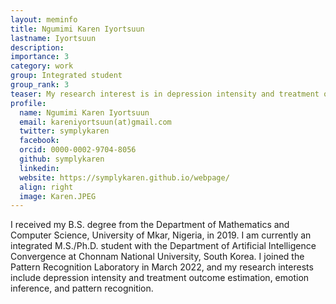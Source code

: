 ```yaml
---
layout: meminfo
title: Ngumimi Karen Iyortsuun
lastname: Iyortsuun
description:
importance: 3
category: work
group: Integrated student
group_rank: 3
teaser: My research interest is in depression intensity and treatment outcome estimation, emotion inference, and pattern recognition.
profile:
  name: Ngumimi Karen Iyortsuun
  email: kareniyortsuun(at)gmail.com
  twitter: symplykaren
  facebook:
  orcid: 0000-0002-9704-8056
  github: symplykaren
  linkedin:
  website: https://symplykaren.github.io/webpage/
  align: right
  image: Karen.JPEG
---
```



I received my B.S. degree from the Department of Mathematics and Computer Science, University of Mkar, Nigeria, in 2019. I am currently an integrated M.S./Ph.D. student with the Department of Artificial Intelligence Convergence at Chonnam National University, South Korea. I joined the Pattern Recognition Laboratory in March 2022, and my research interests include depression intensity and treatment outcome estimation, emotion inference, and pattern recognition.


